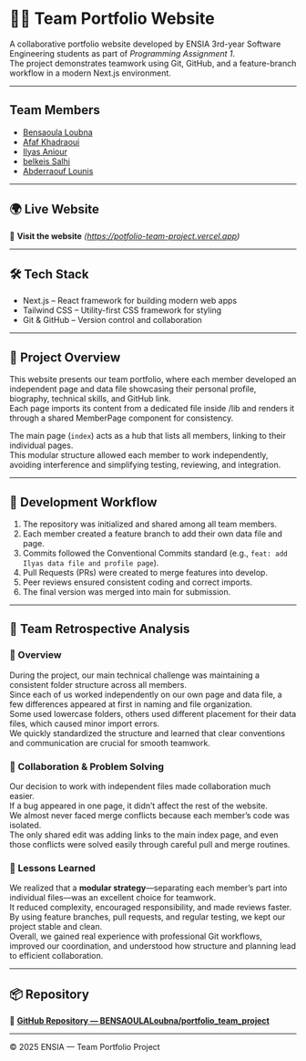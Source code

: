 # 🧑‍💻 Team Portfolio Website

A collaborative portfolio website developed by ENSIA 3rd-year Software Engineering students as part of *Programming Assignment 1*.  
The project demonstrates teamwork using Git, GitHub, and a feature-branch workflow in a modern Next.js environment.

---

## Team Members

- [Bensaoula Loubna](https://github.com/BENSAOULALoubna)
- [Afaf Khadraoui ](https://github.com/AfafKhadraoui)
- [Ilyas Aniour ](https://github.com/ilyas-git275)
- [belkeis Salhi ](https://github.com/Belkeis)
- [Abderraouf Lounis](https://github.com/Lounis-Abderraouf)
---

## 🌍 Live Website

🔗 **Visit the website** *(https://potfolio-team-project.vercel.app)*

---

## 🛠️ Tech Stack

- Next.js – React framework for building modern web apps  
- Tailwind CSS – Utility-first CSS framework for styling  
- Git & GitHub – Version control and collaboration  

---

## 🚀 Project Overview

This website presents our team portfolio, where each member developed an independent page and data file showcasing their personal profile, biography, technical skills, and GitHub link.  
Each page imports its content from a dedicated file inside /lib and renders it through a shared MemberPage component for consistency.

The main page (`index`) acts as a hub that lists all members, linking to their individual pages.  
This modular structure allowed each member to work independently, avoiding interference and simplifying testing, reviewing, and integration.

---

## 🔄 Development Workflow

1. The repository was initialized and shared among all team members.  
2. Each member created a feature branch to add their own data file and page.  
3. Commits followed the Conventional Commits standard (e.g., `feat: add Ilyas data file and profile page`).  
4. Pull Requests (PRs) were created to merge features into develop.  
5. Peer reviews ensured consistent coding and correct imports.  
6. The final version was merged into main for submission.

---

## 🧩 Team Retrospective Analysis

### 🧠 Overview  

During the project, our main technical challenge was maintaining a consistent folder structure across all members.  
Since each of us worked independently on our own page and data file, a few differences appeared at first in naming and file organization.  
Some used lowercase folders, others used different placement for their data files, which caused minor import errors.  
We quickly standardized the structure and learned that clear conventions and communication are crucial for smooth teamwork.

### 🔧 Collaboration & Problem Solving  

Our decision to work with independent files made collaboration much easier.  
If a bug appeared in one page, it didn’t affect the rest of the website.  
We almost never faced merge conflicts because each member’s code was isolated.  
The only shared edit was adding links to the main index page, and even those conflicts were solved easily through careful pull and merge routines.

### 💬 Lessons Learned  

We realized that a **modular strategy**—separating each member’s part into individual files—was an excellent choice for teamwork.  
It reduced complexity, encouraged responsibility, and made reviews faster.  
By using feature branches, pull requests, and regular testing, we kept our project stable and clean.  
Overall, we gained real experience with professional Git workflows, improved our coordination, and understood how structure and planning lead to efficient collaboration.

---

## 📦 Repository

🔗 **[GitHub Repository — BENSAOULALoubna/portfolio_team_project](https://github.com/BENSAOULALoubna/potfolio_team_project)**

---

© 2025 ENSIA — Team Portfolio Project
